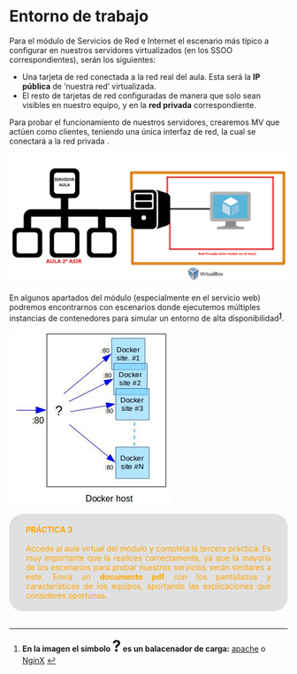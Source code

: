 Entorno de trabajo
===================
Para el módulo de Servicios de Red e Internet el escenario más típico a configurar en nuestros servidores virtualizados (en los SSOO correspondientes), serán los siguientes:
* Una tarjeta de red conectada a la red real del aula. Esta será la **IP pública** de ’nuestra red’ virtualizada.
* El resto de tarjetas de red configuradas de manera que solo sean visibles en nuestro equipo, y en la **red privada** correspondiente.

Para probar el funcionamiento de nuestros servidores, crearemos MV que actúen como clientes, teniendo una única interfaz de red, la cual se conectará a la red privada .

![](img/escenario.png "Entorno de trabajo típico")

En algunos apartados del módulo (especialmente en el servicio web) podremos encontrarnos con escenarios donde ejecutemos múltiples instancias de contenedores para simular un entorno de alta disponibilidad<b><sup id="fnref:note1"><a class="footnote-ref" href="#fn:note1" role="doc-noteref">1</a></sup></b>.

![](img/escenarioDockermultiple.jpg "Entorno de trabajo con múltiples contenedores")

<div style="text-align: justify; color: orange; background-color: #e0e0e0; border-radius: 25px; padding-top: 20px;padding-right: 30px;padding-bottom: 20px; padding-left: 30px;">
<b>PRÁCTICA 3</b></br></br>
Accede al aula virtual del módulo y completa la tercera práctica.  Es muy importante que la realices correctamente, ya que la mayoría de los escenarios para probar nuestros servicios serán similares a este. Envía un <b>documento pdf</b> con los pantallazos y características de los equipos, aportando las explicaciones que consideres oportunas.
</div>
</br>


<div class="footnotes">
       <hr />
       <ol>
           <li class="footnote" id="fn:note1">
               <p>
                   <b>En la imagen el símbolo <span style="font-size:28px;">?</span> es un balacenador de carga:</b>
                   <a href="https://httpd.apache.org/docs/2.4/howto/reverse_proxy.html" target="_blank">apache</a> o <a href="https://nginx.org/en/docs/http/load_balancing.html" target="_blank">NginX</a>
                    <a class="footnote-backref" rev="footnote" href="#fnref:note1">&#8617;</a>
               </p>
           </li>
       </ol>
   </div>
